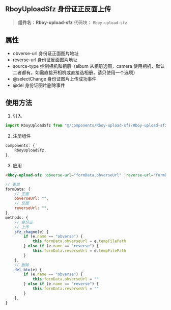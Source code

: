 

## RboyUploadSfz 身份证正反面上传

> **组件名：Rboy-upload-sfz**
> 代码块： `Rboy-upload-sfz`


## 属性
- obverse-url 身份证正面图片地址
- reverse-url 身份证反面图片地址
- source-type 控制相机和相册（album 从相册选图，camera 使用相机，默认二者都有。如需直接开相机或直接选相册，请只使用一个选项）
- @selectChange 身份证图片上传成功事件
- @del 身份证图片删除事件



## 使用方法
1. 引入
```js
import RboyUploadSfz from "@/components/Rboy-upload-sfz/Rboy-upload-sfz.vue"
```

2. 注册组件
```js
components: {
	RboyUploadSfz,
},
```

3. 应用
```html
<Rboy-upload-sfz :obverse-url="formData.obverseUrl" :reverse-url="formData.reverseUrl" @selectChange="sfz_chagne" @del="del_btn"></Rboy-upload-sfz>
```
```js
// 表单
formData: {
	// 正面
	obverseUrl: "",
	// 反面
	reverseUrl: "",
},
methods: {
	// 身份证
	// 上传
	sfz_chagne(e) {
		if (e.name == "obverse") {
			this.formData.obverseUrl = e.tempFilePath
		} else if (e.name == "reverse") {
			this.formData.reverseUrl = e.tempFilePath
		}
	},
	// 删除
	del_btn(e) {
		if (e.name == "obverse") {
			this.formData.obverseUrl = ""
		} else if (e.name == "reverse") {
			this.formData.reverseUrl = ""
		}
	},
}
```


